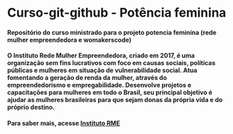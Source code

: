 # Curso-git-github - Potência feminina 

#### Repositório do curso ministrado para o projeto potencia feminina (rede mulher empreendedora e womakerscode)

####  **O Instituto Rede Mulher Empreendedora,** criado em 2017, é uma organização sem fins lucrativos com foco em causas sociais, políticas públicas e mulheres em situação de vulnerabilidade social. Atua fomentando a geração de renda da mulher, através do empreendedorismo e empregabilidade. Desenvolve projetos e capacitações para mulheres em todo o Brasil, seu principal objetivo é ajudar as mulheres brasileiras para que sejam donas da própria vida e do próprio destino.

#### Para saber mais, acesse  [Instituto RME](https://potenciafeminina.myedools.com/)



